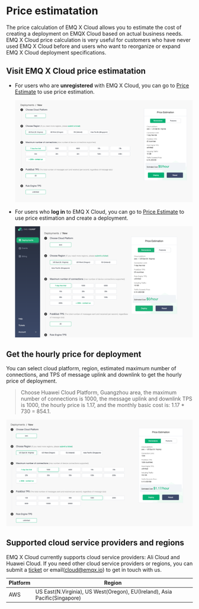 # Price estimatation

The price calculation of EMQ X Cloud allows you to estimate the cost of creating a deployment on EMQX Cloud based on actual business needs. EMQ X Cloud price calculation is very useful for customers who have never used EMQ X Cloud before and users who want to reorganize or expand EMQ X Cloud deployment specifications.

## Visit EMQ X Cloud price estimatation

* For users who are **unregistered** with EMQ X Cloud, you can go to [Price Estimate](https://cloud.emqx.io/calculator) to use price estimation.

  ![calculator](./_assets/calculator.png)

* For users who **log in** to EMQ X Cloud, you can go to [Price Estimate](https://cloud.emqx.io/console/deployments/0?oper=new) to use price estimation and create a deployment.

  ![calculator](./_assets/console_calculator.png)



## Get the hourly price for deployment

You can select cloud platform, region, estimated maximum number of connections, and TPS of message uplink and downlink to get the hourly price of deployment.

> Choose Huawei Cloud Platform, Guangzhou area, the maximum number of connections is 1000, the message uplink and downlink TPS is 1000, the hourly price is 1.17, and the monthly basic cost is: 1.17 * 730 = 854.1.

![deployment_price](./_assets/deployment_price.png)



## Supported cloud service providers and regions

EMQ X Cloud currently supports cloud service providers: Ali Cloud and Huawei Cloud. If you need other cloud service providers or regions, you can submit a [ticket](../contact.md) or email(cloud@emqx.io) to get in touch with us.

| Platform     | Region                                |
| ------------ | ------------------------------------- |
| AWS    | US East(N.Virginia), US West(Oregon), EU(Ireland), Asia Pacific(Singapore) |

